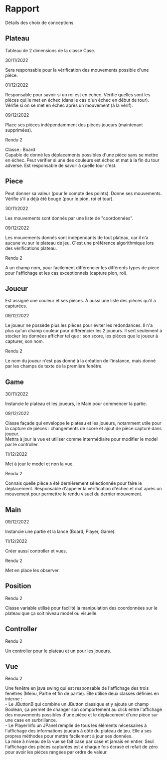 Rapport
=======

Détails des choix de conceptions.

Plateau
-------

Tableau de 2 dimensions de la classe Case.

30/11/2022 <br>

Sera responsable pour la vérification des mouvements possible d'une pièce.

01/12/2022 <br>

Responsable pour savoir si un roi est en échec. Vérifie quelles sont les pièces qui le met en échec (dans le cas d'un échec en début de tour). Vérifie si on se met en échec après un mouvement (à la vérif).

09/12/2022 <br>

Place ses pièces indépendamment des pièces joueurs (maintenant supprimées).

Rendu 2 <br>

Classe : Board <br>
Capable de donné les déplacements possibles d'une pièce sans se mettre en échec. Peut vérifier si une des couleurs est échec et mat à la fin du tour adverse. Est responsable de savoir à quelle tour c'est.

Piece
-----

Peut donner sa valeur (pour le compte des points).
Donne ses mouvements. <br>
Vérifie s'il a déjà été bougé (pour le pion, roi et tour).

30/11/2022 <br>

Les mouvements sont donnés par une liste de "coordonnées".

09/12/2022 <br>

Les mouvements donnés sont indépendants de tout plateau, car il n'a aucune vu sur le plateau de jeu. C'est une préférence algorithmique lors des vérifications plateau.

Rendu 2 <Br>

A un champ nom, pour facilement différencier les différents types de piece pour l'affichage et les cas exceptionnels (capture pion, roi).


Joueur
------

Est assigné une couleur et ses pièces. À aussi une liste des pièces qu'il a capturées.

09/12/2022 <br>

Le joueur ne possède plus les pièces pour éviter les redondances. Il n'a plus qu'un champ couleur pour différencier les 2 joueurs.
Il sert seulement à stocker les données afficher tel que : son score, les pièces que le joueur à capturer, son nom.

Rendu 2 <br>

Le nom du joueur n'est pas donné à la création de l'instance, mais donné par les champs de texte de la première fenêtre.

Game
----

30/11/2022 <br>

Instancie le plateau et les joueurs, le Main pour commencer la partie.

09/12/2022 <br>

Classe façade qui enveloppe le plateau et les joueurs, notamment utile pour la capture de pièces : changements de score et ajout de pièce capturé dans joueur. <br>
Mettra à jour la vue et utiliser comme intermédiaire pour modifier le model par le controller.

11/12/2022 <br>

Met à jour le model et non la vue.

Rendu 2 <br>

Connais quelle pièce a été dernièrement sélectionnée pour faire le déplacement. Responsable d'appeler la vérification d'échec et mat après un mouvement pour permettre le rendu visuel du dernier mouvement.

Main
----

09/12/2022 <br>

Instancie une partie et la lance (Board, Player, Game).

11/12/2022 <br>

Créer aussi controller et vues.

Rendu 2 <br>

Met en place les observer.

Position
--------

Rendu 2 <br>

Classe variable utilisé pour facilité la manipulation des coordonnées sur le plateau que ça soit niveau model ou visuelle.

Controller
----------

Rendu 2 <br>

Un controller pour le plateau et un pour les joueurs. 

Vue
---

Rendu 2 <br>

Une fenêtre en java swing qui est responsable de l'affichage des trois fenêtres (Menu, Partie et fin de partie). Elle utilise deux classes définies en interne : 
<br> - Le JButtonB qui combine un JButton classique et y ajoute un champ Boolean, ça permet de changer son comportement au click entre l'affichage des mouvements possibles d'une pièce et le déplacement d'une pièce sur une case en surbrillance.
<br> - Le PlayerInfo un JPanel remplie de tous les éléments nécessaires à l'affichage des informations joueurs à côté du plateau de jeu. Elle a ses propres méthodes pour mettre facilement à jour ses données.
<br> La mise à niveau de la vue se fait case par case et jamais en entier. Seul l'affichage des pièces capturées est à chaque fois écrasé et refait de zéro pour avoir les pièces rangées par ordre de valeur.